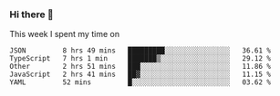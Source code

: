 ### Hi there 👋

<!--
**qiruohan/qiruohan** is a ✨ _special_ ✨ repository because its `README.md` (this file) appears on your GitHub profile.

Here are some ideas to get you started:

- 🔭 I’m currently working on ...
- 🌱 I’m currently learning ...
- 👯 I’m looking to collaborate on ...
- 🤔 I’m looking for help with ...
- 💬 Ask me about ...
- 📫 How to reach me: ...
- 😄 Pronouns: ...
- ⚡ Fun fact: ...
-->

This week I spent my time on 
<!--START_SECTION:waka-->
```text
JSON         8 hrs 49 mins   █████████░░░░░░░░░░░░░░░░   36.61 % 
TypeScript   7 hrs 1 min     ███████▒░░░░░░░░░░░░░░░░░   29.12 % 
Other        2 hrs 51 mins   ███░░░░░░░░░░░░░░░░░░░░░░   11.86 % 
JavaScript   2 hrs 41 mins   ██▓░░░░░░░░░░░░░░░░░░░░░░   11.15 % 
YAML         52 mins         █░░░░░░░░░░░░░░░░░░░░░░░░   03.62 % 
```
<!--END_SECTION:waka-->
